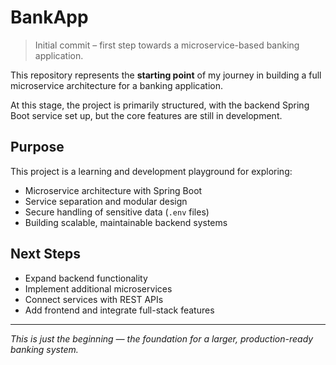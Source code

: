 # BankApp

> Initial commit – first step towards a microservice-based banking application.

This repository represents the **starting point** of my journey in building a full microservice architecture for a banking application.  

At this stage, the project is primarily structured, with the backend Spring Boot service set up, but the core features are still in development.  

## Purpose

This project is a learning and development playground for exploring:

- Microservice architecture with Spring Boot
- Service separation and modular design
- Secure handling of sensitive data (`.env` files)
- Building scalable, maintainable backend systems

## Next Steps

- Expand backend functionality
- Implement additional microservices
- Connect services with REST APIs
- Add frontend and integrate full-stack features

---

*This is just the beginning — the foundation for a larger, production-ready banking system.*
